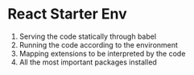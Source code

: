 # React Starter Env

1. Serving the code statically through babel
2. Running the code according to the environment
3. Mapping extensions to be interpreted by the code
4. All the most important packages installed
